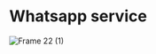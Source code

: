 # Whatsapp service

![Frame 22 (1)](https://github.com/maikonalexandre/wa-service/assets/86725282/67c14a42-fad4-479d-a882-236edf188afa)

